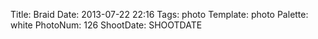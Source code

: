 Title: Braid
Date: 2013-07-22 22:16
Tags: photo
Template: photo
Palette: white
PhotoNum: 126
ShootDate: SHOOTDATE
